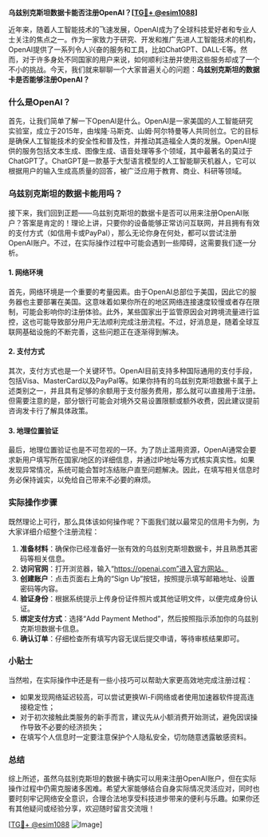 **乌兹别克斯坦数据卡能否注册OpenAI？[[TG💪+ @esim1088](https://t.me/s/esim1088)]**

近年来，随着人工智能技术的飞速发展，OpenAI成为了全球科技爱好者和专业人士关注的焦点之一。作为一家致力于研究、开发和推广先进人工智能技术的机构，OpenAI提供了一系列令人兴奋的服务和工具，比如ChatGPT、DALL-E等。然而，对于许多身处不同国家的用户来说，如何顺利注册并使用这些服务却成了一个不小的挑战。今天，我们就来聊聊一个大家普遍关心的问题：**乌兹别克斯坦的数据卡是否能够注册OpenAI？**

### 什么是OpenAI？

首先，让我们简单了解一下OpenAI是什么。OpenAI是一家美国的人工智能研究实验室，成立于2015年，由埃隆·马斯克、山姆·阿尔特曼等人共同创立。它的目标是确保人工智能技术的安全性和普及性，并推动其造福全人类的发展。OpenAI提供的服务包括文本生成、图像生成、语音处理等多个领域，其中最著名的莫过于ChatGPT了。ChatGPT是一款基于大型语言模型的人工智能聊天机器人，它可以根据用户的输入生成高质量的回答，被广泛应用于教育、商业、科研等领域。

### 乌兹别克斯坦的数据卡能用吗？

接下来，我们回到正题——乌兹别克斯坦的数据卡是否可以用来注册OpenAI账户？答案是肯定的！理论上讲，只要你的设备能够正常访问互联网，并且拥有有效的支付方式（如信用卡或PayPal），那么无论你身在何处，都可以尝试注册OpenAI账户。不过，在实际操作过程中可能会遇到一些障碍，这需要我们逐一分析。

#### 1. 网络环境

首先，网络环境是一个重要的考量因素。由于OpenAI总部位于美国，因此它的服务器也主要部署在美国。这意味着如果你所在的地区网络连接速度较慢或者存在限制，可能会影响你的注册体验。此外，某些国家出于监管原因会对跨境流量进行监控，这也可能导致部分用户无法顺利完成注册流程。不过，好消息是，随着全球互联网基础设施的不断完善，这些问题正在逐渐得到解决。

#### 2. 支付方式

其次，支付方式也是一个关键环节。OpenAI目前支持多种国际通用的支付手段，包括Visa、MasterCard以及PayPal等。如果你持有的乌兹别克斯坦数据卡属于上述类别之一，并且具有足够的余额用于支付服务费用，那么就可以直接用于注册。但需要注意的是，部分银行可能会对境外交易设置限额或额外收费，因此建议提前咨询发卡行了解具体政策。

#### 3. 地理位置验证

最后，地理位置验证也是不可忽视的一环。为了防止滥用资源，OpenAI通常会要求新用户填写所在国家/地区的详细信息，并通过IP地址等方式核实真实性。如果发现异常情况，系统可能会暂时冻结账户直至问题解决。因此，在填写相关信息时务必保持诚实，以免给自己带来不必要的麻烦。

### 实际操作步骤

既然理论上可行，那么具体该如何操作呢？下面我们就以最常见的信用卡为例，为大家详细介绍整个注册流程：

1. **准备材料**：确保你已经准备好一张有效的乌兹别克斯坦数据卡，并且熟悉其密码等相关信息。
2. **访问官网**：打开浏览器，输入“https://openai.com”进入官方网站。
3. **创建账户**：点击页面右上角的“Sign Up”按钮，按照提示填写邮箱地址、设置密码等内容。
4. **验证身份**：根据系统提示上传身份证件照片或其他证明文件，以便完成身份认证。
5. **绑定支付方式**：选择“Add Payment Method”，然后按照指示添加你的乌兹别克斯坦数据卡信息。
6. **确认订单**：仔细检查所有填写内容无误后提交申请，等待审核结果即可。

### 小贴士

当然啦，在实际操作中还是有一些小技巧可以帮助大家更高效地完成注册过程：

- 如果发现网络延迟较高，可以尝试更换Wi-Fi网络或者使用加速器软件提高连接稳定性；
- 对于初次接触此类服务的新手而言，建议先从小额消费开始测试，避免因误操作导致不必要的经济损失；
- 在填写个人信息时一定要注意保护个人隐私安全，切勿随意透露敏感资料。

### 总结

综上所述，虽然乌兹别克斯坦的数据卡确实可以用来注册OpenAI账户，但在实际操作过程中仍需克服诸多困难。希望大家能够结合自身实际情况灵活应对，同时也要时刻牢记网络安全意识，合理合法地享受科技进步带来的便利与乐趣。如果你还有其他疑问或经验分享，欢迎随时留言交流哦！

[[TG💪+ @esim1088](https://t.me/s/esim1088) ![Image](https://i.postimg.cc/4NQfJmqS/Snipaste-2025-05-13-00-14-12.png)]